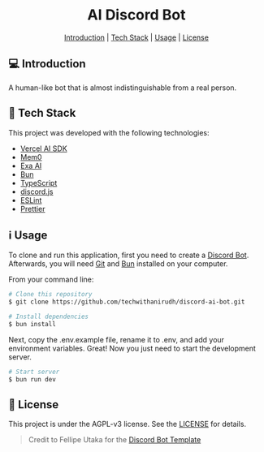 <h1 align="center">AI Discord Bot</h4>

<p align="center">
  <a href="#-project">Introduction</a> |
  <a href="#-technologies">Tech Stack</a> |
  <a href="#ℹ%EF%B8%8F-how-to-use">Usage</a> |
  <a href="#-license">License</a>
</p>

## 💻 Introduction

A human-like bot that is almost indistinguishable from a real person.

## 🚀 Tech Stack

This project was developed with the following technologies:

- [Vercel AI SDK][ai-sdk]
- [Mem0][mem0]
- [Exa AI][exa]
- [Bun][bun]
- [TypeScript][ts]
- [discord.js][discord.js]
- [ESLint][eslint]
- [Prettier][prettier]

## ℹ️ Usage

To clone and run this application, first you need to create a [Discord Bot](https://www.androidpolice.com/how-to-make-discord-bot/). Afterwards, you will need [Git][git] and [Bun][bun] installed on your computer.

From your command line:

```bash
# Clone this repository
$ git clone https://github.com/techwithanirudh/discord-ai-bot.git

# Install dependencies
$ bun install
```

Next, copy the .env.example file, rename it to .env, and add your environment variables.
Great! Now you just need to start the development server.

```bash
# Start server
$ bun run dev
```

## 📝 License

This project is under the AGPL-v3 license. See the [LICENSE](LICENSE) for details.

> Credit to Fellipe Utaka for the [Discord Bot Template](https://github.com/fellipeutaka/discord-bot-template)

[pr]: https://help.github.com/en/github/collaborating-with-issues-and-pull-requests/creating-a-pull-request
[git]: https://git-scm.com
[node]: https://nodejs.org/
[ts]: https://www.typescriptlang.org/
[discord.js]: https://discord.js.org/
[eslint]: https://eslint.org/
[prettier]: https://prettier.io/
[ai-sdk]: https://ai-sdk.dev/
[bun]: https://bun.sh/
[mem0]: https://mem0.ai/
[exa]: https://exa.ai/
